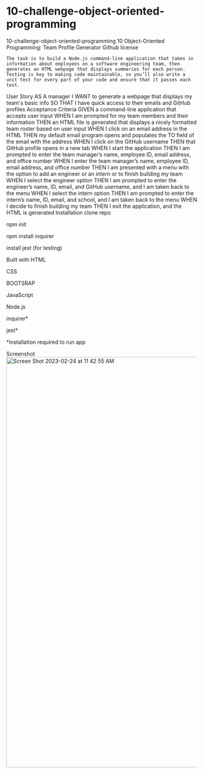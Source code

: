# 10-challenge-object-oriented-programming
10-challenge-object-oriented-programming
10 Object-Oriented Programming: Team Profile Generator
Github license

```Description
The task is to build a Node.js command-line application that takes in information about employees on a software engineering team, then generates an HTML webpage that displays summaries for each person. Testing is key to making code maintainable, so you’ll also write a unit test for every part of your code and ensure that it passes each test.
```

User Story
AS A manager
I WANT to generate a webpage that displays my team's basic info
SO THAT I have quick access to their emails and GitHub profiles
Acceptance Criteria
GIVEN a command-line application that accepts user input
WHEN I am prompted for my team members and their information
THEN an HTML file is generated that displays a nicely formatted team roster based on user input
WHEN I click on an email address in the HTML
THEN my default email program opens and populates the TO field of the email with the address
WHEN I click on the GitHub username
THEN that GitHub profile opens in a new tab
WHEN I start the application
THEN I am prompted to enter the team manager’s name, employee ID, email address, and office number
WHEN I enter the team manager’s name, employee ID, email address, and office number
THEN I am presented with a menu with the option to add an engineer or an intern or to finish building my team
WHEN I select the engineer option
THEN I am prompted to enter the engineer’s name, ID, email, and GitHub username, and I am taken back to the menu
WHEN I select the intern option
THEN I am prompted to enter the intern’s name, ID, email, and school, and I am taken back to the menu
WHEN I decide to finish building my team
THEN I exit the application, and the HTML is generated
Installation
clone repo

npm init

npm install inquirer

install jest (for testing)

Built with
HTML

CSS

BOOTSRAP

JavaScript

Node.js

inquirer*

jest*

*installation required to run app

Screenshot
<img width="1081" alt="Screen Shot 2023-02-24 at 11 42 55 AM" src="https://user-images.githubusercontent.com/113862737/221237042-694797cc-c148-41fc-8bb7-904f207b5c7e.png">

